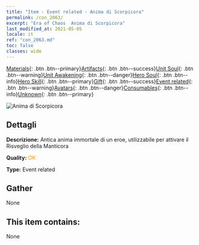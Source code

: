 ```yaml
---
title: "Item - Event related - Anima di Scorpicora"
permalink: /con_2063/
excerpt: "Era of Chaos  Anima di Scorpicora"
last_modified_at: 2021-05-05
locale: it
ref: "con_2063.md"
toc: false
classes: wide
---
```

 [Materials](/ItemsIT/){: .btn .btn--primary}[Artifacts](/ItemsIT/Artifacts/){: .btn .btn--success}[Unit Soul](/ItemsIT/UnitSoul/){: .btn .btn--warning}[Unit Awakening](/ItemsIT/UnitAwakening/){: .btn .btn--danger}[Hero Soul](/ItemsIT/HeroSoul/){: .btn .btn--info}[Hero Skill](/ItemsIT/HeroSkill/){: .btn .btn--primary}[Gift](/ItemsIT/Gift/){: .btn .btn--success}[Event related](/ItemsIT/Events/){: .btn .btn--warning}[Avatars](/ItemsIT/Avatars/){: .btn .btn--danger}[Consumables](/ItemsIT/Consumables/){: .btn .btn--info}[Unknown](/ItemsIT/Unknown/){: .btn .btn--primary}

 ![Anima di Scorpicora](/images/t/juexing_706.jpg)

## Dettagli
 **Descrizione:** Antica anima immortale di un eroe, utilizzabile per attivare il Risveglio della Manticora

 **Quality:** <span style="color: #FF8C00">OK</span>

 **Type:** Event related

## Gather

  None

## This item contains:

  None

